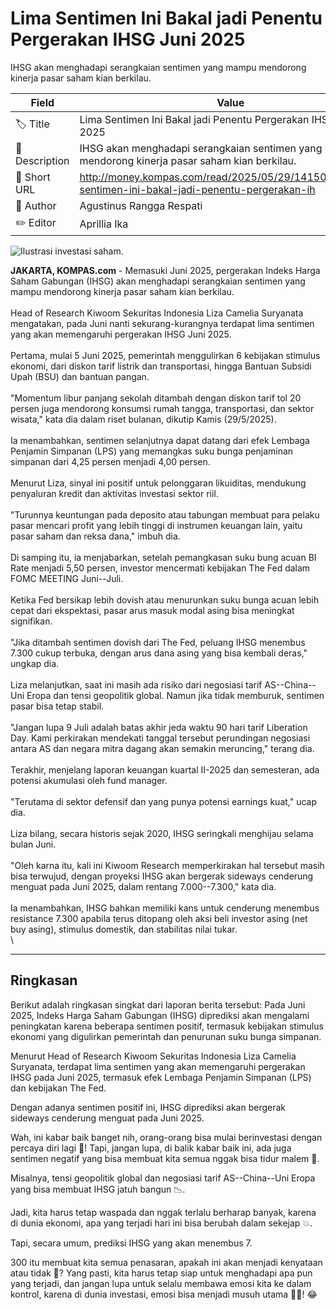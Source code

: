 # Lima Sentimen Ini Bakal jadi Penentu Pergerakan IHSG Juni 2025

IHSG akan menghadapi serangkaian sentimen yang mampu mendorong kinerja pasar saham kian berkilau.

| Field         | Value                                                       |
|---------------|-------------------------------------------------------------|
| 🏷️ Title       | Lima Sentimen Ini Bakal jadi Penentu Pergerakan IHSG Juni 2025 |
| 📝 Description | IHSG akan menghadapi serangkaian sentimen yang mampu mendorong kinerja pasar saham kian berkilau. |
| 🔗 Short URL   | http://money.kompas.com/read/2025/05/29/141500226/lima-sentimen-ini-bakal-jadi-penentu-pergerakan-ih |
| 👤 Author      | Agustinus Rangga Respati |
| ✏️ Editor      | Aprillia Ika |

![Ilustrasi investasi saham. ](https://asset.kompas.com/crops/FDm8CWCUEUgwgTeYDiAZqBwveYE=/192x128:1728x1152/750x500/data/photo/2025/01/03/6777b5098d67f.jpg)

**JAKARTA, KOMPAS.com** - Memasuki Juni 2025, pergerakan Indeks Harga Saham Gabungan (IHSG) akan menghadapi serangkaian sentimen yang mampu mendorong kinerja pasar saham kian berkilau.\
\
Head of Research Kiwoom Sekuritas Indonesia Liza Camelia Suryanata mengatakan, pada Juni nanti sekurang-kurangnya terdapat lima sentimen yang akan memengaruhi pergerakan IHSG Juni 2025.\
\
Pertama, mulai 5 Juni 2025, pemerintah menggulirkan 6 kebijakan stimulus ekonomi, dari diskon tarif listrik dan transportasi, hingga Bantuan Subsidi Upah (BSU) dan bantuan pangan.\
\
\"Momentum libur panjang sekolah ditambah dengan diskon tarif tol 20 persen juga mendorong konsumsi rumah tangga, transportasi, dan sektor wisata,\" kata dia dalam riset bulanan, dikutip Kamis (29/5/2025).\
\
Ia menambahkan, sentimen selanjutnya dapat datang dari efek Lembaga Penjamin Simpanan (LPS) yang memangkas suku bunga penjaminan simpanan dari 4,25 persen menjadi 4,00 persen.\
\
Menurut Liza, sinyal ini positif untuk pelonggaran likuiditas, mendukung penyaluran kredit dan aktivitas investasi sektor riil.\
\
\"Turunnya keuntungan pada deposito atau tabungan membuat para pelaku pasar mencari profit yang lebih tinggi di instrumen keuangan lain, yaitu pasar saham dan reksa dana,\" imbuh dia.\
\
Di samping itu, ia menjabarkan, setelah pemangkasan suku bung acuan BI Rate menjadi 5,50 persen, investor mencermati kebijakan The Fed dalam FOMC MEETING Juni--Juli.\
\
Ketika Fed bersikap lebih dovish atau menurunkan suku bunga acuan lebih cepat dari ekspektasi, pasar arus masuk modal asing bisa meningkat signifikan.\
\
\"Jika ditambah sentimen dovish dari The Fed, peluang IHSG menembus 7.300 cukup terbuka, dengan arus dana asing yang bisa kembali deras,\" ungkap dia.\
\
Liza melanjutkan, saat ini masih ada risiko dari negosiasi tarif AS--China--Uni Eropa dan tensi geopolitik global. Namun jika tidak memburuk, sentimen pasar bisa tetap stabil.\
\
\"Jangan lupa 9 Juli adalah batas akhir jeda waktu 90 hari tarif Liberation Day. Kami perkirakan mendekati tanggal tersebut perundingan negosiasi antara AS dan negara mitra dagang akan semakin meruncing,\" terang dia.\
\
Terakhir, menjelang laporan keuangan kuartal II-2025 dan semesteran, ada potensi akumulasi oleh fund manager.\
\
\"Terutama di sektor defensif dan yang punya potensi earnings kuat,\" ucap dia.\
\
Liza bilang, secara historis sejak 2020, IHSG seringkali menghijau selama bulan Juni.\
\
\"Oleh karna itu, kali ini Kiwoom Research memperkirakan hal tersebut masih bisa terwujud, dengan proyeksi IHSG akan bergerak sideways cenderung menguat pada Juni 2025, dalam rentang 7.000--7.300,\" kata dia.\
\
Ia menambahkan, IHSG bahkan memiliki kans untuk cenderung menembus resistance 7.300 apabila terus ditopang oleh aksi beli investor asing (net buy asing), stimulus domestik, dan stabilitas nilai tukar.\
\

---
## Ringkasan

Berikut adalah ringkasan singkat dari laporan berita tersebut: Pada Juni 2025, Indeks Harga Saham Gabungan (IHSG) diprediksi akan mengalami peningkatan karena beberapa sentimen positif, termasuk kebijakan stimulus ekonomi yang digulirkan pemerintah dan penurunan suku bunga simpanan.

 Menurut Head of Research Kiwoom Sekuritas Indonesia Liza Camelia Suryanata, terdapat lima sentimen yang akan memengaruhi pergerakan IHSG pada Juni 2025, termasuk efek Lembaga Penjamin Simpanan (LPS) dan kebijakan The Fed.

 Dengan adanya sentimen positif ini, IHSG diprediksi akan bergerak sideways cenderung menguat pada Juni 2025.



Wah, ini kabar baik banget nih, orang-orang bisa mulai berinvestasi dengan percaya diri lagi 🤑! Tapi, jangan lupa, di balik kabar baik ini, ada juga sentimen negatif yang bisa membuat kita semua nggak bisa tidur malem 🤯.

 Misalnya, tensi geopolitik global dan negosiasi tarif AS--China--Uni Eropa yang bisa membuat IHSG jatuh bangun 📉.

 Jadi, kita harus tetap waspada dan nggak terlalu berharap banyak, karena di dunia ekonomi, apa yang terjadi hari ini bisa berubah dalam sekejap 💥.

 Tapi, secara umum, prediksi IHSG yang akan menembus 7.

300 itu membuat kita semua penasaran, apakah ini akan menjadi kenyataan atau tidak 🤔? Yang pasti, kita harus tetap siap untuk menghadapi apa pun yang terjadi, dan jangan lupa untuk selalu membawa emosi kita ke dalam kontrol, karena di dunia investasi, emosi bisa menjadi musuh utama 🙅‍♂️! 😂
